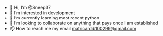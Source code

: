 - 👋 Hi, I’m @Sneep37
- 👀 I’m interested in development
- 🌱 I’m currently learning most recent python
- 💞️ I’m looking to collaborate on anything that pays once I am established
- 📫 How to reach me my email matricardib100299@gmail.com

<!---
Sneep37/Sneep37 is a ✨ special ✨ repository because its `README.md` (this file) appears on your GitHub profile.
You can click the Preview link to take a look at your changes.
--->

